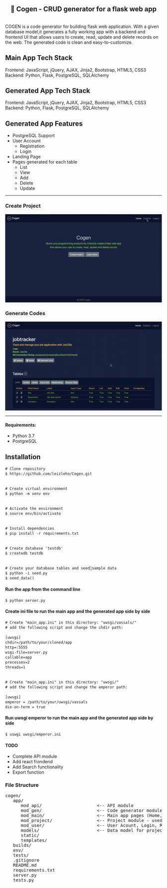 <h2 align="center">🚀 Cogen - CRUD generator for a flask web app</h2>
<br />
COGEN is a code generator for building flask web application. With a given database model,it generates a fully working app with a backend and frontend UI that allows users to create, read, update and delete records on the web. The generated code is clean and easy-to-customize.


## Main App Tech Stack
Frontend: JavaScript, jQuery, AJAX, Jinja2, Bootstrap, HTML5, CSS3
Backend: Python, Flask, PostgreSQL, SQLAlchemy

## Generated App Tech Stack
Frontend: JavaScript, jQuery, AJAX, Jinja2, Bootstrap, HTML5, CSS3
Backend: Python, Flask, PostgreSQL, SQLAlchemy


## Generated App Features
 - PostgreSQL Support
 - User Account
    - Registration
    - Login
 - Landing Page
 - Pages generated for each table
    - List
    - View
    - Add
    - Delete
    - Update

----
### Create Project
![](create-project.gif)

### Generate Codes
![](generate-codes.gif)

---


#### Requirements:
 - Python 3.7
 - PostgreSQL

## Installation
```
# Clone repository
$ https://github.com/leizleho/Cogen.git


# Create virtual environment
$ python -m venv env


# Activate the environment
$ source env/bin/activate


# Install dependencies
$ pip install -r requirements.txt


# Create database 'testdb'
$ createdb testdb


# Create your database tables and seed🌱sample data
$ python -i seed.py
$ seed_data()
```

#### Run the app from the command line
```
$ python server.py
```

#### Create ini file to run the main app and the generated app side by side
```
# Create "main_app.ini" in this directory: "uwsgi/vassals/"
# add the following script and change the chdir path:

[uwsgi]
chdir=/path/to/your/cloned/app
http=:5555
wsgi-file=server.py
callable=app
processes=2
threads=1


# Create "main_app.ini" in this directory: "uwsgi/"
# add the following script and change the emperor path:

[uwsgi]
emperor = /path/to/your/uwsgi/vassals
die-on-term = true

```

#### Run uwsgi emperor to run the main app and the generated app side by side
```
$ uswgi uwsgi/emperor.ini
```

#### TODO
 - Complete API module
 - Add react frondend
 - Add Search functionality
 - Export function


### File Structure
<pre>
cogen/
   app/
      mod_api/                     <-- API module
      mod_gen/                     <-- Code generator module
      mod_main/                    <-- Main app pages (Home, About, etc)
      mod_project/                 <-- Project module - used for your app config
      mod_user/                    <-- User Acount, Login, Registration
      models/                      <-- Data model for project/app configurations
      static/
      templates/
   builds/
   env/
   tests/
   .gitignore
   README.md
   requirements.txt
   server.py
   tests.py

</pre>
